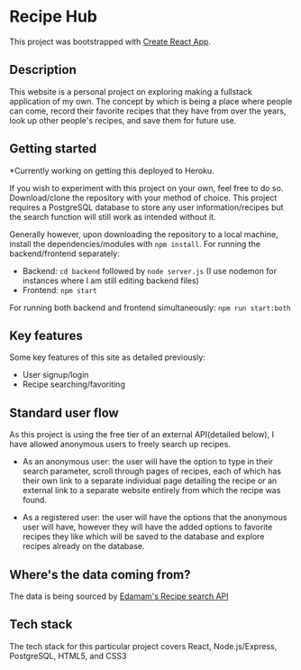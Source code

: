 # Recipe Hub

This project was bootstrapped with [Create React App](https://github.com/facebook/create-react-app).

## Description 

This website is a personal project on exploring making a fullstack application of my own. The concept by which is being a 
place where people can come, record their favorite recipes that they have from over the years, look up other people's recipes, 
and save them for future use.

## Getting started

*Currently working on getting this deployed to Heroku.

If you wish to experiment with this project on your own, feel free to do so. Download/clone the repository with your method of choice.
This project requires a PostgreSQL database to store any user information/recipes but the search function will still work as intended without it.

Generally however, upon downloading the repository to a local machine, install the dependencies/modules with `npm install`.
For running the backend/frontend separately: 
- Backend: `cd backend` followed by `node server.js` (I use nodemon for instances where I am still editing backend files)
- Frontend: `npm start` 

For running both backend and frontend simultaneously: `npm run start:both`

## Key features

Some key features of this site as detailed previously: 
- User signup/login
- Recipe searching/favoriting

## Standard user flow

As this project is using the free tier of an external API(detailed below), I have allowed anonymous users to freely
search up recipes. 

- As an anonymous user: the user will have the option to type in their search parameter, 
scroll through pages of recipes, each of which has their own link to a separate individual page detailing the recipe or 
an external link to a separate website entirely from which the recipe was found.

- As a registered user: the user will have the options that the anonymous user will have, however they will have the added
options to favorite recipes they like which will be saved to the database and explore recipes already on the database.

## Where's the data coming from?

The data is being sourced by [Edamam's Recipe search API](https://www.edamam.com/)

## Tech stack

The tech stack for this particular project covers React, Node.js/Express, PostgreSQL, HTML5, and CSS3

